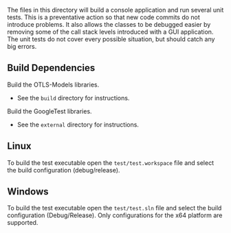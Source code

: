 The files in this directory will build a console application and run several
unit tests. This is a preventative action so that new code commits do not
introduce problems. It also allows the classes to be debugged easier by
removing some of the call stack levels introduced with a GUI application.
The unit tests do not cover every possible situation, but should catch any big
errors.

## Build Dependencies
Build the OTLS-Models libraries.
* See the `build` directory for instructions.

Build the GoogleTest libraries.
* See the `external` directory for instructions.

## Linux
To build the test executable open the `test/test.workspace` file and select
the build configuration (debug/release).

## Windows
To build the test executable open the `test/test.sln` file and select the build
configuration (Debug/Release). Only configurations for the x64 platform are
supported.

